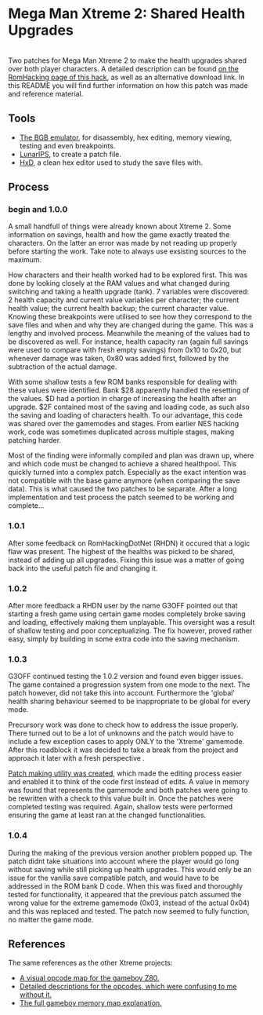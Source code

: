 # Mega Man Xtreme 2: Shared Health Upgrades
<br>Two patches for Mega Man Xtreme 2 to make the health upgrades shared over both player characters.
A detailed description can be found [on the RomHacking page of this hack](https://www.romhacking.net/hacks/5032/), as well as an alternative download link.
In this README you will find further information on how this patch was made and reference material.

## Tools
- [The BGB emulator](http://bgb.bircd.org/#downloads), for disassembly, hex editing, memory viewing, testing and even breakpoints.
- [LunarIPS](https://www.romhacking.net/utilities/240/), to create a patch file.
- [HxD](https://mh-nexus.de/en/hxd/), a clean hex editor used to study the save files with.

## Process
### begin and 1.0.0
A small handfull of things were already known about Xtreme 2. Some information on savings, health and how the game exactly treated the characters. On the latter an error was made by not reading up properly before starting the work. Take note to always use exsisting sources to the maximum.

How characters and their health worked had to be explored first. This was done by looking closely at the RAM values and what changed during switching and taking a health upgrade (tank). 7 variables were discovered: 2 health capacity and current value variables per character; the current health value; the current health backup; the current character value.
Knowing these breakpoints were utilised to see how they correspond to the save files and when and why they are changed during the game.
This was a lengthy and involved process. Meanwhile the meaning of the values had to be discovered as well. For instance, health capacity ran (again full savings were used to compare with fresh empty savings) from 0x10 to 0x20, but whenever damage was taken, 0x80 was added first, followed by the subtraction of the actual damage. 

With some shallow tests a few ROM banks responsible for dealing with these values were identified. Bank $28 apparently handled the resetting of the values. $D had a portion in charge of increasing the health after an upgrade. $2F contained most of the saving and loading code, as such also the saving and loading of characters health. 
To our advantage, this code was shared over the gamemodes and stages. From earlier NES hacking work, code was sometimes duplicated across multiple stages, making patching harder.

Most of the finding were informally compiled and plan was drawn up, where and which code must be changed to achieve a shared healthpool. This quickly turned into a complex patch. Especially as the exact intention was not compatible with the base game anymore (when comparing the save data).
This is what caused the two patches to be separate.
After a long implementation and test process the patch seemed to be working and complete...

### 1.0.1
After some feedback on RomHackingDotNet (RHDN) it occured that a logic flaw was present. The highest of the healths was picked to be shared, instead of adding up all upgrades.
Fixing this issue was a matter of going back into the useful patch file and changing it.

### 1.0.2
After more feedback a RHDN user by the name G3OFF pointed out that starting a fresh game using certain game modes completely broke saving and loading, effectively making them unplayable. 
This oversight was a result of shallow testing and poor conceptualizing. 
The fix however, proved rather easy, simply by building in some extra code into the saving mechanism. 

### 1.0.3
G3OFF continued testing the 1.0.2 version and found even bigger issues. The game contained a progression system from one mode to the next. The patch however, did not take this into account. Furthermore the 'global' health sharing behaviour seemed to be inappropriate to be global for every mode. 

Precursory work was done to check how to address the issue properly.
There turned out to be a lot of unknowns and the patch would have to include a few exception cases to apply ONLY to the 'Xtreme' gamemode. 
After this roadblock it was decided to take a break from the project and approach it later with a fresh perspective .

[Patch making utility was created](https://github.com/ElwinBran/LSTPatchMaker), which made the editing process easier and enabled it to think of the code first instead of edits. A value in memory was found that represents the gamemode and both patches were going to be rewritten with a check to this value built in. Once the patches were completed testing was required.
Again, shallow tests were performed ensuring the game at least ran at the changed functionalities.

### 1.0.4
During the making of the previous version another problem popped up. The patch didnt take situations into account where the player would go long without saving while still picking up health upgrades. This would only be an issue for the vanilla save compatible patch, and would have to be addressed in the ROM bank D code.
When this was fixed and thoroughly tested for functionality, it appeared that the previous patch assumed the wrong value for the extreme gamemode (0x03, instead of the actual 0x04) and this was replaced and tested. The patch now seemed to fully function, no matter the game mode.

## References
The same references as the other Xtreme projects:
- [A visual opcode map for the gameboy Z80.](http://pastraiser.com/cpu/gameboy/gameboy_opcodes.html)
- [Detailed descriptions for the opcodes, which were confusing to me without it.](https://raw.githubusercontent.com/gb-archive/salvage/master/txt-files/gb-instructions.txt)
- [The full gameboy memory map explanation.](http://gameboy.mongenel.com/dmg/asmmemmap.html)
